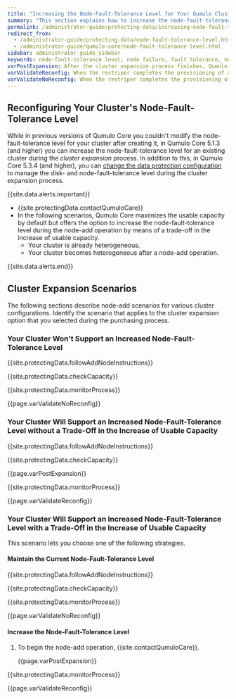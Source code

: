 ```yaml
---
title: "Increasing the Node-Fault-Tolerance Level for Your Qumulo Cluster During Node-Add Operations"
summary: "This section explains how to increase the node-fault-tolerance level for your Qumulo cluster during node-add operations."
permalink: /administrator-guide/protecting-data/increasing-node-fault-tolerance-level.html
redirect_from:
  - /administrator-guide/protecting-data/node-fault-tolerance-level.html
  - /administrator-guide/qumulo-core/node-fault-tolerance-level.html
sidebar: administrator_guide_sidebar
keywords: node-fault-tolerance level, node failure, fault tolerance, node add, node-add, cluster expansion, expand, reconfiguration
varPostExpansion: After the cluster expansion process finishes, Qumulo Core begins data protection reconfiguration automatically.
varValidateReconfig: When the restriper completes the provisioning of additional usable capacity and data protection reconfiguration, the **Data Protected** section shows the increased node-fault-tolerance level.
varValidateNoReconfig: When the restriper completes the provisioning of additional usable capacity, the **Data Protected** section shows the same node-fault-tolerance level as before the node-add operation.
---
```


## Reconfiguring Your Cluster's Node-Fault-Tolerance Level
While in previous versions of Qumulo Core you couldn't modify the node-fault-tolerance level for your cluster after creating it, in Qumulo Core 5.1.3 (and higher) you can increase the node-fault-tolerance level for an existing cluster during the _cluster expansion_ process. In addition to this, in Qumulo Core 5.3.4 (and higher), you can [change the data protection configuration](adding-nodes-with-data-protection-changes.md) to manage the disk- and node-fault-tolerance level during the cluster expansion process.

{{site.data.alerts.important}}
<ul>
  <li>{{site.protectingData.contactQumuloCare}}</li>
  <li>In the following scenarios, Qumulo Core maximizes the usable capacity by default but offers the option to increase the node-fault-tolerance level during the node-add operation by means of a trade-off in the increase of usable capacity.
    <ul>
      <li>Your cluster is already heterogeneous.</li>
      <li>Your cluster becomes heterogeneous after a node-add operation.</li>
    </ul>
  </li>
</ul>
{{site.data.alerts.end}}

## Cluster Expansion Scenarios
The following sections describe node-add scenarios for various cluster configurations. Identify the scenario that applies to the cluster expansion option that you selected during the purchasing process.

### Your Cluster Won't Support an Increased Node-Fault-Tolerance Level
{{site.protectingData.followAddNodeInstructions}}

{{site.protectingData.checkCapacity}}

{{site.protectingData.monitorProcess}}

{{page.varValidateNoReconfig}}

### Your Cluster Will Support an Increased Node-Fault-Tolerance Level without a Trade-Off in the Increase of Usable Capacity
{{site.protectingData.followAddNodeInstructions}}

{{site.protectingData.checkCapacity}}

   {{page.varPostExpansion}}

{{site.protectingData.monitorProcess}}

{{page.varValidateReconfig}}

### Your Cluster Will Support an Increased Node-Fault-Tolerance Level with a Trade-Off in the Increase of Usable Capacity
This scenario lets you choose one of the following strategies.

#### Maintain the Current Node-Fault-Tolerance Level
{{site.protectingData.followAddNodeInstructions}}

{{site.protectingData.checkCapacity}}

{{site.protectingData.monitorProcess}}

{{page.varValidateNoReconfig}}

#### Increase the Node-Fault-Tolerance Level
1. To begin the node-add operation, {{site.contactQumuloCare}}.

   {{page.varPostExpansion}}

{{site.protectingData.monitorProcess}}

{{page.varValidateReconfig}}
